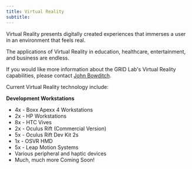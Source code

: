 ```yaml
---
title: Virtual Reality
subtitle:
---
```



Virtual Reality presents digitally created experiences that immerses a user in an environment that feels real.

The applications of Virtual Reality in education, healthcare, entertainment, and business are endless. &nbsp;

If you would like more information about the GRID Lab's Virtual Reality capabilities, please contact [John Bowditch](javascript:void(location.href='mailto:'+String.fromCharCode(98,111,119,100,105,116,99,104,64,111,104,105,111,46,101,100,117)+'?subject=GRID%20Lab%20-%20Virtual%20Reality%20Request')).

Current Virtual Reality technology include:

**Development Workstations**

* 4x - Boxx Apexx 4 Workstations
* 2x - HP Workstations
* 8x - HTC Vives
* 2x - Oculus Rift (Commercial Version)
* 5x - Oculus Rift Dev Kit 2s
* 1x - OSVR HMD
* 5x - Leap Motion Systems
* Various peripheral and haptic devices
* Much, much more Coming Soon!